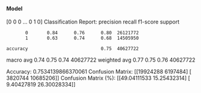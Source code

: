 #### Model
[0 0 0 ... 0 1 0]
Classification Report:
              precision    recall  f1-score   support

           0       0.84      0.76      0.80  26121772
           1       0.63      0.74      0.68  14505950

    accuracy                           0.75  40627722
   macro avg       0.74      0.75      0.74  40627722
weighted avg       0.77      0.75      0.76  40627722

Accuracy: 0.7534139866370061
Confusion Matrix:
[[19924288  6197484]
 [ 3820744 10685206]]
Confusion Matrix (%):
[[49.04111533 15.25432314]
 [ 9.40427819 26.30028334]]

